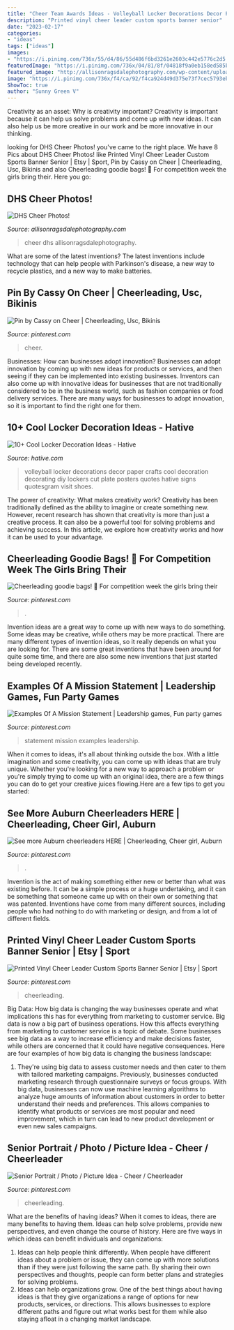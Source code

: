 ```yaml
---
title: "Cheer Team Awards Ideas - Volleyball Locker Decorations Decor Paper Crafts Cool Decoration Decorating Diy Lockers Cut Plate Posters Quotes Hative Signs Quotesgram Visit Shoes"
description: "Printed vinyl cheer leader custom sports banner senior"
date: "2023-02-17"
categories:
- "ideas"
tags: ["ideas"]
images:
- "https://i.pinimg.com/736x/55/d4/86/55d486f6bd3261e2603c442e5776c2d5.jpg"
featuredImage: "https://i.pinimg.com/736x/04/81/8f/04818f9a0eb158ed585b3318b09b0316.jpg"
featured_image: "http://allisonragsdalephotography.com/wp-content/uploads/2015/03/DSC3678.jpg"
image: "https://i.pinimg.com/736x/f4/ca/92/f4ca924d49d375e73f7cec5793ebfe8a.jpg"
ShowToc: true
author: "Sunny Green V"
---
```



Creativity as an asset: Why is creativity important?
Creativity is important because it can help us solve problems and come up with new ideas. It can also help us be more creative in our work and be more innovative in our thinking.

	

		
looking for DHS Cheer Photos! you've came to the right place. We have 8 Pics about DHS Cheer Photos! like Printed Vinyl Cheer Leader Custom Sports Banner Senior | Etsy | Sport, Pin by Cassy on Cheer | Cheerleading, Usc, Bikinis and also Cheerleading goodie bags! 🎀 For competition week the girls bring their. Here you go:
		
    
## DHS Cheer Photos!

<img loading=lazy src="http://allisonragsdalephotography.com/wp-content/uploads/2015/03/DSC3678.jpg" onerror="this.onerror=null;this.src='https://tse3.mm.bing.net/th?id=OIP.XHkE9-FHK2bRcH67FL4qtQHaFS&amp;pid=15.1';" alt="DHS Cheer Photos!">

_Source: allisonragsdalephotography.com_

>cheer dhs allisonragsdalephotography. 

	

What are some of the latest inventions?
The latest inventions include technology that can help people with Parkinson's disease, a new way to recycle plastics, and a new way to make batteries.

    
## Pin By Cassy On Cheer | Cheerleading, Usc, Bikinis

<img loading=lazy src="https://i.pinimg.com/736x/f4/ca/92/f4ca924d49d375e73f7cec5793ebfe8a.jpg" onerror="this.onerror=null;this.src='https://tse2.mm.bing.net/th?id=OIP._droIQQ1lbegyeSOC5yaLQHaLH&amp;pid=15.1';" alt="Pin by Cassy on Cheer | Cheerleading, Usc, Bikinis">

_Source: pinterest.com_

>cheer. 

	

Businesses: How can businesses adopt innovation?
Businesses can adopt innovation by coming up with new ideas for products or services, and then seeing if they can be implemented into existing businesses. Inventors can also come up with innovative ideas for businesses that are not traditionally considered to be in the business world, such as fashion companies or food delivery services. There are many ways for businesses to adopt innovation, so it is important to find the right one for them.

    
## 10+ Cool Locker Decoration Ideas - Hative

<img loading=lazy src="https://hative.com/wp-content/uploads/2014/05/locker-decoration/11-volleyball-paper-plate.jpg" onerror="this.onerror=null;this.src='https://tse4.mm.bing.net/th?id=OIP.eI4xj-5LXGFXkkrms-jhvAHaNK&amp;pid=15.1';" alt="10+ Cool Locker Decoration Ideas - Hative">

_Source: hative.com_

>volleyball locker decorations decor paper crafts cool decoration decorating diy lockers cut plate posters quotes hative signs quotesgram visit shoes. 

	

The power of creativity: What makes creativity work?
Creativity has been traditionally defined as the ability to imagine or create something new. However, recent research has shown that creativity is more than just a creative process. It can also be a powerful tool for solving problems and achieving success. In this article, we explore how creativity works and how it can be used to your advantage.

    
## Cheerleading Goodie Bags! 🎀 For Competition Week The Girls Bring Their

<img loading=lazy src="https://i.pinimg.com/736x/14/01/92/14019237ca7cb103f3b32591c5c436ca.jpg" onerror="this.onerror=null;this.src='https://tse3.mm.bing.net/th?id=OIP.WjgskSjzsAMsMwjgcInLKAHaJ3&amp;pid=15.1';" alt="Cheerleading goodie bags! 🎀 For competition week the girls bring their">

_Source: pinterest.com_

>. 

	

Invention ideas are a great way to come up with new ways to do something. Some ideas may be creative, while others may be more practical. There are many different types of invention ideas, so it really depends on what you are looking for. There are some great inventions that have been around for quite some time, and there are also some new inventions that just started being developed recently.

    
## Examples Of A Mission Statement | Leadership Games, Fun Party Games

<img loading=lazy src="https://i.pinimg.com/736x/3d/e5/d9/3de5d999c0244c04490657e2a8223dde.jpg" onerror="this.onerror=null;this.src='https://tse1.mm.bing.net/th?id=OIP.ExT2XY5NxcmFRI-WIOd3HQHaFj&amp;pid=15.1';" alt="Examples Of A Mission Statement | Leadership games, Fun party games">

_Source: pinterest.com_

>statement mission examples leadership. 

	

When it comes to ideas, it's all about thinking outside the box. With a little imagination and some creativity, you can come up with ideas that are truly unique. Whether you're looking for a new way to approach a problem or you're simply trying to come up with an original idea, there are a few things you can do to get your creative juices flowing.Here are a few tips to get you started:

    
## See More Auburn Cheerleaders HERE | Cheerleading, Cheer Girl, Auburn

<img loading=lazy src="https://i.pinimg.com/736x/55/d4/86/55d486f6bd3261e2603c442e5776c2d5.jpg" onerror="this.onerror=null;this.src='https://tse4.mm.bing.net/th?id=OIP.ZgQmVDNwtWCfm2KtomPg9AHaJ4&amp;pid=15.1';" alt="See more Auburn cheerleaders HERE | Cheerleading, Cheer girl, Auburn">

_Source: pinterest.com_

>. 

	

Invention is the act of making something either new or better than what was existing before. It can be a simple process or a huge undertaking, and it can be something that someone came up with on their own or something that was patented. Inventions have come from many different sources, including people who had nothing to do with marketing or design, and from a lot of different fields.

    
## Printed Vinyl Cheer Leader Custom Sports Banner Senior | Etsy | Sport

<img loading=lazy src="https://i.pinimg.com/736x/04/81/8f/04818f9a0eb158ed585b3318b09b0316.jpg" onerror="this.onerror=null;this.src='https://tse4.mm.bing.net/th?id=OIP.tZkrA-iLEv1UIOWRHYNB0wHaLR&amp;pid=15.1';" alt="Printed Vinyl Cheer Leader Custom Sports Banner Senior | Etsy | Sport">

_Source: pinterest.com_

>cheerleading. 

	

Big Data: How big data is changing the way businesses operate and what implications this has for everything from marketing to customer service.
Big data is now a big part of business operations. How this affects everything from marketing to customer service is a topic of debate. Some businesses see big data as a way to increase efficiency and make decisions faster, while others are concerned that it could have negative consequences. Here are four examples of how big data is changing the business landscape:
1) They're using big data to assess customer needs and then cater to them with tailored marketing campaigns. Previously, businesses conducted marketing research through questionnaire surveys or focus groups. With big data, businesses can now use machine learning algorithms to analyze huge amounts of information about customers in order to better understand their needs and preferences. This allows companies to identify what products or services are most popular and need improvement, which in turn can lead to new product development or even new sales campaigns.

    
## Senior Portrait / Photo / Picture Idea - Cheer / Cheerleader

<img loading=lazy src="https://i.pinimg.com/736x/02/c9/48/02c9489e3842d060dac236a7fc13c106.jpg" onerror="this.onerror=null;this.src='https://tse1.mm.bing.net/th?id=OIP.H48RGmJ-YWXsQOZDsUCMeQHaKW&amp;pid=15.1';" alt="Senior Portrait / Photo / Picture Idea - Cheer / Cheerleader">

_Source: pinterest.com_

>cheerleading. 

	

What are the benefits of having ideas?
When it comes to ideas, there are many benefits to having them. Ideas can help solve problems, provide new perspectives, and even change the course of history. Here are five ways in which ideas can benefit individuals and organizations: 
1. Ideas can help people think differently. When people have different ideas about a problem or issue, they can come up with more solutions than if they were just following the same path. By sharing their own perspectives and thoughts, people can form better plans and strategies for solving problems. 
2. Ideas can help organizations grow. One of the best things about having ideas is that they give organizations a range of options for new products, services, or directions. This allows businesses to explore different paths and figure out what works best for them while also staying afloat in a changing market landscape. 

